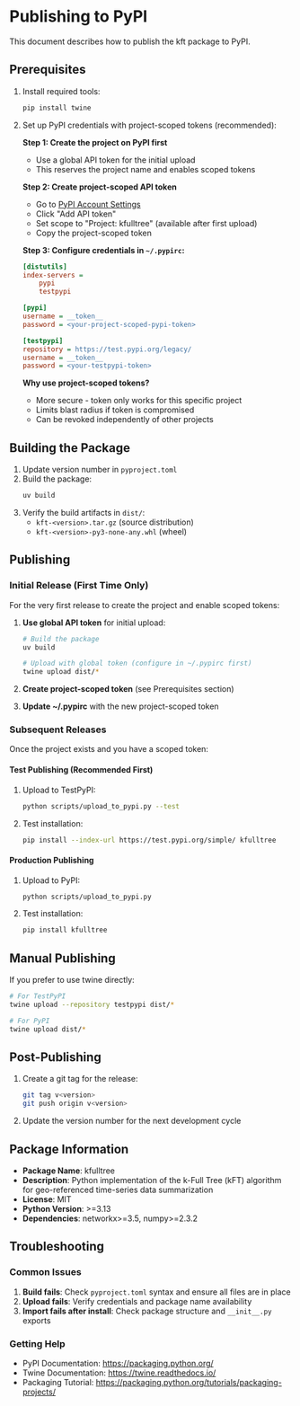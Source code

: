 # Publishing to PyPI

This document describes how to publish the kft package to PyPI.

## Prerequisites

1. Install required tools:
   ```bash
   pip install twine
   ```

2. Set up PyPI credentials with project-scoped tokens (recommended):
   
   **Step 1: Create the project on PyPI first**
   - Use a global API token for the initial upload
   - This reserves the project name and enables scoped tokens
   
   **Step 2: Create project-scoped API token** 
   - Go to [PyPI Account Settings](https://pypi.org/manage/account/)
   - Click "Add API token"
   - Set scope to "Project: kfulltree" (available after first upload)
   - Copy the project-scoped token
   
   **Step 3: Configure credentials in `~/.pypirc`:**
   ```ini
   [distutils]
   index-servers = 
       pypi
       testpypi

   [pypi]
   username = __token__
   password = <your-project-scoped-pypi-token>

   [testpypi]
   repository = https://test.pypi.org/legacy/
   username = __token__
   password = <your-testpypi-token>
   ```

   **Why use project-scoped tokens?**
   - More secure - token only works for this specific project
   - Limits blast radius if token is compromised
   - Can be revoked independently of other projects

## Building the Package

1. Update version number in `pyproject.toml`
2. Build the package:
   ```bash
   uv build
   ```
3. Verify the build artifacts in `dist/`:
   - `kft-<version>.tar.gz` (source distribution)
   - `kft-<version>-py3-none-any.whl` (wheel)

## Publishing

### Initial Release (First Time Only)

For the very first release to create the project and enable scoped tokens:

1. **Use global API token** for initial upload:
   ```bash
   # Build the package
   uv build
   
   # Upload with global token (configure in ~/.pypirc first)
   twine upload dist/*
   ```

2. **Create project-scoped token** (see Prerequisites section)

3. **Update ~/.pypirc** with the new project-scoped token

### Subsequent Releases

Once the project exists and you have a scoped token:

#### Test Publishing (Recommended First)

1. Upload to TestPyPI:
   ```bash
   python scripts/upload_to_pypi.py --test
   ```

2. Test installation:
   ```bash
   pip install --index-url https://test.pypi.org/simple/ kfulltree
   ```

#### Production Publishing

1. Upload to PyPI:
   ```bash
   python scripts/upload_to_pypi.py
   ```

2. Test installation:
   ```bash
   pip install kfulltree
   ```

## Manual Publishing

If you prefer to use twine directly:

```bash
# For TestPyPI
twine upload --repository testpypi dist/*

# For PyPI  
twine upload dist/*
```

## Post-Publishing

1. Create a git tag for the release:
   ```bash
   git tag v<version>
   git push origin v<version>
   ```

2. Update the version number for the next development cycle

## Package Information

- **Package Name**: kfulltree
- **Description**: Python implementation of the k-Full Tree (kFT) algorithm for geo-referenced time-series data summarization
- **License**: MIT
- **Python Version**: >=3.13
- **Dependencies**: networkx>=3.5, numpy>=2.3.2

## Troubleshooting

### Common Issues

1. **Build fails**: Check `pyproject.toml` syntax and ensure all files are in place
2. **Upload fails**: Verify credentials and package name availability
3. **Import fails after install**: Check package structure and `__init__.py` exports

### Getting Help

- PyPI Documentation: https://packaging.python.org/
- Twine Documentation: https://twine.readthedocs.io/
- Packaging Tutorial: https://packaging.python.org/tutorials/packaging-projects/